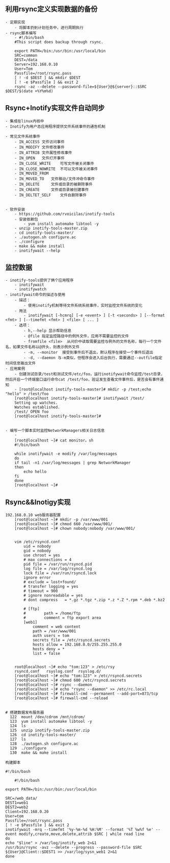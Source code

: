 ## 利用rsync定义实现数据的备份
	- 定期实现
		- 将脚本扔到计划任务中，进行周期执行
	- rsync脚本编写
		- #!/bin/bash
		#This script does backup through rsync.
		
		export PATH=/bin:/usr/bin:/usr/local/bin
		SRC=common
		DEST=/data
		Server=192.168.0.10
		User=Tom
		Passfile=/root/rsync.pass
		[ ! -d $DEST ] && mkdir $DEST
		[ ! -e $Passfile ] && exit 2
		rsync -az --delete --password-file=${User}@${server}::$SRC $DEST/$(date +%Y%m%d)


## Rsync+Inotify实现文件自动同步
	- 集成在linux内核中
	- Inotify为用户态应用程序提供文件系统事件的通告机制

	- 常见文件系统事件
		- IN_ACCESS	文件访问事件
		- IN_MODIFY	文件修改事件
		- IN_ATTRIB	文件属性修改事件
		- IN_OPEN	文件打开事件
		- IN_CLOSE_WRITE	可写文件被关闭事件
		- IN_CLOSE_NOWRITE	不可以文件被关闭事件
		- IN_MOVED_FROM
		- IN_MOVED_TO	文件移动/文件冲命令事件
		- IN_DELETE		文件或目录的被删除事件
		- IN_CREATE		文件或目录被创建事件
		- IN_DELTET_SELF	文件自删除事件


	- 软件安装
		- https://github.com/rvoicilas/inotify-tools
		- 安装依赖包
			- yum install automake libtool -y
		- unzip inotify-tools-master.zip
		- cd inotify-tools-master/
		- ./autogen.sh configure.ac
		- ./configure 
		- make && make install
		- inotifywait --help


## 监控数据
	- inotify-tools提供了俩个应用程序
		- inotifywait
		- inotifywatch
	- inotifywait命令的描述与使用
		- 描述：
			- 使用inotify机制等待文件系统系统事件，实时监控文件系统的变化
		- 用法
			- inotifywait [-hcmrq] [-e <event> ] [-t <seconds> ] [--format <fmt> ] [--timefmt <fmt> ] <file> [ ... ]
		- 选项：
			- h,--help 显示帮助信息
			- @file	指定监控路径中的例外文件，应用不需要监控的文件
			- fromfile <file>  从问价中读取需要监控与例外的文件名称，每行一个文件名，如果文件名称以@开头，则表示例外文件
			- -m, --monitor  接受到事件后不退出，默认程序在接受一个事件后退出
			- -d, --daemon 与-m类似，但程序会进入后台执行，需要通过--outfile指定时间信息输出文件
	- 应用案例
		- 创建测试目录/test和测试文件/etc/foo，运行inotifywait命令监控/test目录，然后开启一个终端窗口运行命令cat /test/foo，验证发生查看文件事件后，是否会有事件通知
		- [root@localhost inotify-tools-master]# mkdir -p /test;echo "hello" > /test/foo
		[root@localhost inotify-tools-master]# inotifywait /test/
		Setting up watches.
		Watches established.
		/test/ OPEN foo
		[root@localhost inotify-tools-master]# 


	- 编写一个脚本实时监控NetworkManagers相关日志信息
		- 
		[root@localhost ~]# cat monitor。sh 
		#!/bin/bash
		
		while inotifywait -e modify /var/log/messages
		do
		if tail -n1 /var/log/messages | grep NetworkManager
		then
		    echo hello
		fi
		done
		[root@localhost ~]# 


## Rsync&&Inotigy实现
	192.168.0.10 web服务器配置
		[root@localhost ~]# mkdir -p /var/www/001
		[root@localhost ~]# chmod 660 /var/www/001/
		[root@localhost ~]# chown nobody:nobody /var/www/001/


		vim /etc/rsyncd.conf
			uid = nobody
			gid = nobody
			use chroot = yes
			# max connections = 4
			pid file = /var/run/rsyncd.pid
			log file = /var/log/rsyncd.log
			lock file = /var/run/rsyncd.lock
			ignore error
			# exclude = lost+found/
			# transfer logging = yes
			# timeout = 900
			# ignore nonreadable = yes
			# dont compress   = *.gz *.tgz *.zip *.z *.Z *.rpm *.deb *.bz2
			
			# [ftp]
			#        path = /home/ftp
			#        comment = ftp export area
			[web1]
			    comment = web content
			    path = /var/www/001
			    auth users = tom
			    secrets file = /etc/rsyncd.secrets
			    hosts allow = 192.168.0.0/255.255.255.0
			    hosts deny = *
			    list = false

		
		root@localhost ~]# echo "tom:123" > /etc/rsy
		rsyncd.conf   rsyslog.conf  rsyslog.d/    
		[root@localhost ~]# echo "tom:123" > /etc/rsyncd.secrets
		[root@localhost ~]# chmod 600 /etc/rsyncd.secrets 
		[root@localhost ~]# rsync --daemon
		[root@localhost ~]# echo "rsync --daemon" >> /etc/rc.local 
		[root@localhost ~]# firewall-cmd --permanent --add-port=873/tcp
		[root@localhost ~]# firewall-cmd --reload


	# 搭建数据发布服务器
	  122  mount /dev/cdrom /mnt/cdrom/
	  123  yum install automake libtool -y
	  124  ls
	  125  unzip inotify-tools-master.zip 
	  126  cd inotify-tools-master/
	  127  ls
	  128  ./autogen.sh configure.ac 
	  129  ./configure 
	  130  make && make install

	构建脚本
	
	#!/bin/bash
	
		#!/bin/bash
	
	export PATH=/bin:/usr/bin:/usr/local/bin
	
	SRC=/web_data/
	DEST1=web1
	DEST2=web2
	Client=192.168.0.20
	User=tom
	Passfile=/root/rsync.pass
	[ ! -e $Passfile ] && exit 2
	inotifywait -mrq --timefmt '%y-%m-%d %H:%M' --format '%T %w%f %e' --event modify,create,move,delete,attrib $SRC | while read line
	do
	echo "$line" > /var/log/inotify_web 2>&1
	/usr/bin/rsync -avz --delete --progress --password-file $SRC ${User}@Client::$DEST1 >> /var/log/sysn_web1 2>&1
	done

